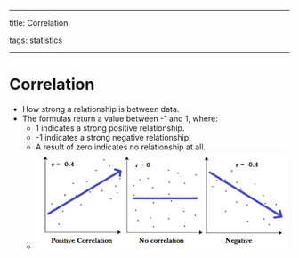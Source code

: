 
---

title: Correlation

tags: statistics 

---

# Correlation
- How strong a relationship is between data. 
- The formulas return a value between -1 and 1, where:
	- 1 indicates a strong positive relationship.
	- -1 indicates a strong negative relationship.
	- A result of zero indicates no relationship at all.
	- ![](assets/Pasted%20image%2020220617141155.png)








































